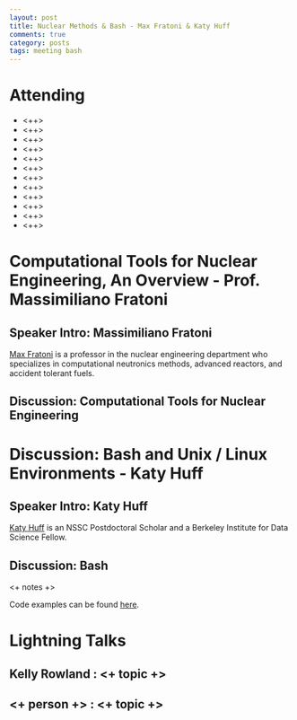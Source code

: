 ```yaml
---
layout: post
title: Nuclear Methods & Bash - Max Fratoni & Katy Huff
comments: true
category: posts
tags: meeting bash
---
```



# Attending

- <++>
- <++>
- <++>
- <++>
- <++>
- <++>
- <++>
- <++>
- <++>
- <++>
- <++>
- <++>

# Computational Tools for Nuclear Engineering, An Overview - Prof. Massimiliano Fratoni

## Speaker Intro: Massimiliano Fratoni

[Max Fratoni][max] is a professor in the nuclear engineering department who 
specializes in computational neutronics methods, advanced reactors,  and 
accident tolerant fuels.

## Discussion: Computational Tools for Nuclear Engineering


# Discussion: Bash and Unix / Linux Environments - Katy Huff

## Speaker Intro: Katy Huff 

[Katy Huff][katy] is an NSSC Postdoctoral Scholar and a Berkeley Institute for Data Science 
Fellow. 

## Discussion: Bash

<+ notes +>

Code examples can be found [here][tutorial].

# Lightning Talks 

## Kelly Rowland : <+ topic +>

## <+ person +> : <+ topic +>

[katy]: http://katyhuff.github.io "Katy Huff"
[max]: http://www.nuc.berkeley.edu/people/massimiliano_fratoni "Max Fratoni"
[tutorial]: https://github.com/thehackerwithin/berkeley/blob/master/bash/tutorial.md   "Tutorial Source"
